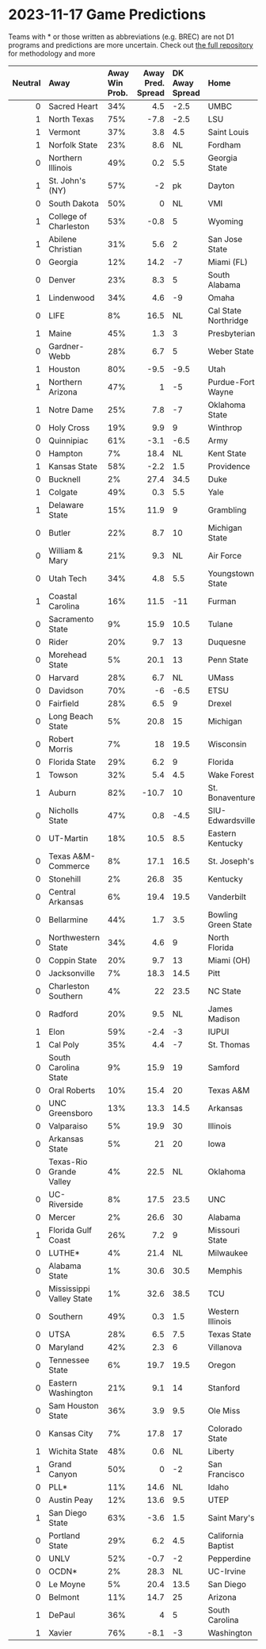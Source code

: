 # 2023-11-17 Game Predictions
Teams with * or those written as abbreviations (e.g. BREC) are not D1 programs and predictions are more uncertain. Check out [the full repository](https://github.com/grdavis/college-basketball-elo) for methodology and more

|   Neutral | Away                     | Away Win Prob.   |   Away Pred. Spread | DK Away Spread   | Home                 | Home Win Prob.   |   Home Pred. Spread |
|----------:|:-------------------------|:-----------------|--------------------:|:-----------------|:---------------------|:-----------------|--------------------:|
|         0 | Sacred Heart             | 34%              |                 4.5 | -2.5             | UMBC                 | 66%              |                -4.5 |
|         1 | North Texas              | 75%              |                -7.8 | -2.5             | LSU                  | 25%              |                 7.8 |
|         1 | Vermont                  | 37%              |                 3.8 | 4.5              | Saint Louis          | 63%              |                -3.8 |
|         1 | Norfolk State            | 23%              |                 8.6 | NL               | Fordham              | 77%              |                -8.6 |
|         0 | Northern Illinois        | 49%              |                 0.2 | 5.5              | Georgia State        | 51%              |                -0.2 |
|         1 | St. John's (NY)          | 57%              |                -2   | pk               | Dayton               | 43%              |                 2   |
|         0 | South Dakota             | 50%              |                 0   | NL               | VMI                  | 50%              |                -0   |
|         1 | College of Charleston    | 53%              |                -0.8 | 5                | Wyoming              | 47%              |                 0.8 |
|         1 | Abilene Christian        | 31%              |                 5.6 | 2                | San Jose State       | 69%              |                -5.6 |
|         0 | Georgia                  | 12%              |                14.2 | -7               | Miami (FL)           | 88%              |               -14.2 |
|         0 | Denver                   | 23%              |                 8.3 | 5                | South Alabama        | 77%              |                -8.3 |
|         1 | Lindenwood               | 34%              |                 4.6 | -9               | Omaha                | 66%              |                -4.6 |
|         0 | LIFE                     | 8%               |                16.5 | NL               | Cal State Northridge | 92%              |               -16.5 |
|         1 | Maine                    | 45%              |                 1.3 | 3                | Presbyterian         | 55%              |                -1.3 |
|         0 | Gardner-Webb             | 28%              |                 6.7 | 5                | Weber State          | 72%              |                -6.7 |
|         1 | Houston                  | 80%              |                -9.5 | -9.5             | Utah                 | 20%              |                 9.5 |
|         1 | Northern Arizona         | 47%              |                 1   | -5               | Purdue-Fort Wayne    | 53%              |                -1   |
|         1 | Notre Dame               | 25%              |                 7.8 | -7               | Oklahoma State       | 75%              |                -7.8 |
|         0 | Holy Cross               | 19%              |                 9.9 | 9                | Winthrop             | 81%              |                -9.9 |
|         0 | Quinnipiac               | 61%              |                -3.1 | -6.5             | Army                 | 39%              |                 3.1 |
|         0 | Hampton                  | 7%               |                18.4 | NL               | Kent State           | 93%              |               -18.4 |
|         1 | Kansas State             | 58%              |                -2.2 | 1.5              | Providence           | 42%              |                 2.2 |
|         0 | Bucknell                 | 2%               |                27.4 | 34.5             | Duke                 | 98%              |               -27.4 |
|         1 | Colgate                  | 49%              |                 0.3 | 5.5              | Yale                 | 51%              |                -0.3 |
|         1 | Delaware State           | 15%              |                11.9 | 9                | Grambling            | 85%              |               -11.9 |
|         0 | Butler                   | 22%              |                 8.7 | 10               | Michigan State       | 78%              |                -8.7 |
|         0 | William & Mary           | 21%              |                 9.3 | NL               | Air Force            | 79%              |                -9.3 |
|         0 | Utah Tech                | 34%              |                 4.8 | 5.5              | Youngstown State     | 66%              |                -4.8 |
|         1 | Coastal Carolina         | 16%              |                11.5 | -11              | Furman               | 84%              |               -11.5 |
|         0 | Sacramento State         | 9%               |                15.9 | 10.5             | Tulane               | 91%              |               -15.9 |
|         0 | Rider                    | 20%              |                 9.7 | 13               | Duquesne             | 80%              |                -9.7 |
|         0 | Morehead State           | 5%               |                20.1 | 13               | Penn State           | 95%              |               -20.1 |
|         0 | Harvard                  | 28%              |                 6.7 | NL               | UMass                | 72%              |                -6.7 |
|         0 | Davidson                 | 70%              |                -6   | -6.5             | ETSU                 | 30%              |                 6   |
|         0 | Fairfield                | 28%              |                 6.5 | 9                | Drexel               | 72%              |                -6.5 |
|         0 | Long Beach State         | 5%               |                20.8 | 15               | Michigan             | 95%              |               -20.8 |
|         0 | Robert Morris            | 7%               |                18   | 19.5             | Wisconsin            | 93%              |               -18   |
|         0 | Florida State            | 29%              |                 6.2 | 9                | Florida              | 71%              |                -6.2 |
|         1 | Towson                   | 32%              |                 5.4 | 4.5              | Wake Forest          | 68%              |                -5.4 |
|         1 | Auburn                   | 82%              |               -10.7 | 10               | St. Bonaventure      | 18%              |                10.7 |
|         0 | Nicholls State           | 47%              |                 0.8 | -4.5             | SIU-Edwardsville     | 53%              |                -0.8 |
|         0 | UT-Martin                | 18%              |                10.5 | 8.5              | Eastern Kentucky     | 82%              |               -10.5 |
|         0 | Texas A&M-Commerce       | 8%               |                17.1 | 16.5             | St. Joseph's         | 92%              |               -17.1 |
|         0 | Stonehill                | 2%               |                26.8 | 35               | Kentucky             | 98%              |               -26.8 |
|         0 | Central Arkansas         | 6%               |                19.4 | 19.5             | Vanderbilt           | 94%              |               -19.4 |
|         0 | Bellarmine               | 44%              |                 1.7 | 3.5              | Bowling Green State  | 56%              |                -1.7 |
|         0 | Northwestern State       | 34%              |                 4.6 | 9                | North Florida        | 66%              |                -4.6 |
|         0 | Coppin State             | 20%              |                 9.7 | 13               | Miami (OH)           | 80%              |                -9.7 |
|         0 | Jacksonville             | 7%               |                18.3 | 14.5             | Pitt                 | 93%              |               -18.3 |
|         0 | Charleston Southern      | 4%               |                22   | 23.5             | NC State             | 96%              |               -22   |
|         0 | Radford                  | 20%              |                 9.5 | NL               | James Madison        | 80%              |                -9.5 |
|         1 | Elon                     | 59%              |                -2.4 | -3               | IUPUI                | 41%              |                 2.4 |
|         1 | Cal Poly                 | 35%              |                 4.4 | -7               | St. Thomas           | 65%              |                -4.4 |
|         0 | South Carolina State     | 9%               |                15.9 | 19               | Samford              | 91%              |               -15.9 |
|         0 | Oral Roberts             | 10%              |                15.4 | 20               | Texas A&M            | 90%              |               -15.4 |
|         0 | UNC Greensboro           | 13%              |                13.3 | 14.5             | Arkansas             | 87%              |               -13.3 |
|         0 | Valparaiso               | 5%               |                19.9 | 30               | Illinois             | 95%              |               -19.9 |
|         0 | Arkansas State           | 5%               |                21   | 20               | Iowa                 | 95%              |               -21   |
|         0 | Texas-Rio Grande Valley  | 4%               |                22.5 | NL               | Oklahoma             | 96%              |               -22.5 |
|         0 | UC-Riverside             | 8%               |                17.5 | 23.5             | UNC                  | 92%              |               -17.5 |
|         0 | Mercer                   | 2%               |                26.6 | 30               | Alabama              | 98%              |               -26.6 |
|         1 | Florida Gulf Coast       | 26%              |                 7.2 | 9                | Missouri State       | 74%              |                -7.2 |
|         0 | LUTHE*                   | 4%               |                21.4 | NL               | Milwaukee            | 96%              |               -21.4 |
|         0 | Alabama State            | 1%               |                30.6 | 30.5             | Memphis              | 99%              |               -30.6 |
|         0 | Mississippi Valley State | 1%               |                32.6 | 38.5             | TCU                  | 99%              |               -32.6 |
|         0 | Southern                 | 49%              |                 0.3 | 1.5              | Western Illinois     | 51%              |                -0.3 |
|         0 | UTSA                     | 28%              |                 6.5 | 7.5              | Texas State          | 72%              |                -6.5 |
|         0 | Maryland                 | 42%              |                 2.3 | 6                | Villanova            | 58%              |                -2.3 |
|         0 | Tennessee State          | 6%               |                19.7 | 19.5             | Oregon               | 94%              |               -19.7 |
|         0 | Eastern Washington       | 21%              |                 9.1 | 14               | Stanford             | 79%              |                -9.1 |
|         0 | Sam Houston State        | 36%              |                 3.9 | 9.5              | Ole Miss             | 64%              |                -3.9 |
|         0 | Kansas City              | 7%               |                17.8 | 17               | Colorado State       | 93%              |               -17.8 |
|         1 | Wichita State            | 48%              |                 0.6 | NL               | Liberty              | 52%              |                -0.6 |
|         1 | Grand Canyon             | 50%              |                 0   | -2               | San Francisco        | 50%              |                -0   |
|         0 | PLL*                     | 11%              |                14.6 | NL               | Idaho                | 89%              |               -14.6 |
|         0 | Austin Peay              | 12%              |                13.6 | 9.5              | UTEP                 | 88%              |               -13.6 |
|         1 | San Diego State          | 63%              |                -3.6 | 1.5              | Saint Mary's         | 37%              |                 3.6 |
|         0 | Portland State           | 29%              |                 6.2 | 4.5              | California Baptist   | 71%              |                -6.2 |
|         0 | UNLV                     | 52%              |                -0.7 | -2               | Pepperdine           | 48%              |                 0.7 |
|         0 | OCDN*                    | 2%               |                28.3 | NL               | UC-Irvine            | 98%              |               -28.3 |
|         0 | Le Moyne                 | 5%               |                20.4 | 13.5             | San Diego            | 95%              |               -20.4 |
|         0 | Belmont                  | 11%              |                14.7 | 25               | Arizona              | 89%              |               -14.7 |
|         1 | DePaul                   | 36%              |                 4   | 5                | South Carolina       | 64%              |                -4   |
|         1 | Xavier                   | 76%              |                -8.1 | -3               | Washington           | 24%              |                 8.1 |